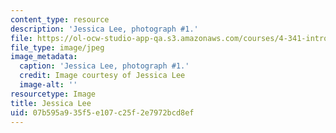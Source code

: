 ```yaml
---
content_type: resource
description: 'Jessica Lee, photograph #1.'
file: https://ol-ocw-studio-app-qa.s3.amazonaws.com/courses/4-341-introduction-to-photography-and-related-media-fall-2007/07b595a935f5e107c25f2e7972bcd8ef_lee1.jpg
file_type: image/jpeg
image_metadata:
  caption: 'Jessica Lee, photograph #1.'
  credit: Image courtesy of Jessica Lee
  image-alt: ''
resourcetype: Image
title: Jessica Lee
uid: 07b595a9-35f5-e107-c25f-2e7972bcd8ef
---
```

